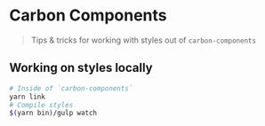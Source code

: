 # Carbon Components

> Tips & tricks for working with styles out of `carbon-components`

## Working on styles locally

```bash
# Inside of `carbon-components`
yarn link
# Compile styles
$(yarn bin)/gulp watch
```
